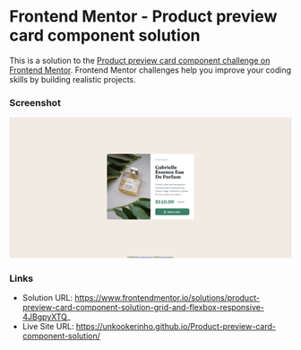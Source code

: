 # Frontend Mentor - Product preview card component solution

This is a solution to the [Product preview card component challenge on Frontend Mentor](https://www.frontendmentor.io/challenges/product-preview-card-component-GO7UmttRfa). Frontend Mentor challenges help you improve your coding skills by building realistic projects.

### Screenshot

<img src="images/screenshot.png">

### Links

- Solution URL: https://www.frontendmentor.io/solutions/product-preview-card-component-solution-grid-and-flexbox-responsive-4JBgpyXTQ_
- Live Site URL: https://unkookerinho.github.io/Product-preview-card-component-solution/
